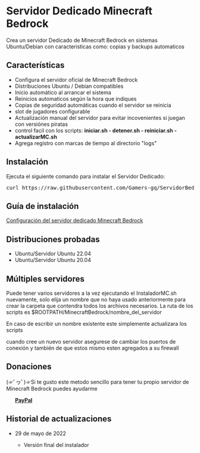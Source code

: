 # Servidor Dedicado Minecraft Bedrock

Crea un servidor Dedicado de Minecraft Bedrock en sistemas Ubuntu/Debian con caracteristicas como: copias y backups automaticos<br>

<h2>Características</h2>
<ul>
  <li>Configura el servidor oficial de Minecraft Bedrock</li>
  <li>Distribuciones Ubuntu / Debian compatibles</li>
  <li>Inicio automático al arrancar el sistema</li>
  <li>Reinicios automaticos según la hora que indiques</li>
  <li>Copias de seguridad automáticas cuando el servidor se reinicia</li>
  <li>slot de jugadores configurable</li>
  <li>Actualización manual del servidor para evitar incovenientes si juegan con versiónes piratas</li>
  <li>control facil con los scripts: <strong> iniciar.sh - detener.sh - reiniciar.sh - actualizarMC.sh</strong> </li>
  <li>Agrega registro con marcas de tiempo al directorio "logs"</li>
</ul>

<h2>Instalación</h2>
Ejecuta el siguiente comando para instalar el Servidor Dedicado:<br>
<pre>curl https://raw.githubusercontent.com/Gamers-gq/ServidorBedrock/master/InstaladorMC.sh | bash</pre>

<h2>Guía de instalación</h2>
<a href="https://gamers.gq/">Configuración del servidor dedicado Minecraft Bedrock</a>


<h2>Distribuciones probadas</h2>
<ul>
 <li>Ubuntu/Servidor Ubuntu 22.04</li>
 <li>Ubuntu/Servidor Ubuntu 20.04</li>
</ul>


<h2>Múltiples servidores</h2>
<p>Puede tener varios servidores a la vez ejecutando el InstaladorMC.sh nuevamente, solo elija un nombre que no haya usado anteriormente para crear la carpeta que contendra todos los archivos necesarios. La ruta de los scripts es $ROOTPATH/MinecraftBedrock/nombre_del_servidor</p>

<p>En caso de escribir un nombre existente este simplemente actualizara los scripts</p>

<p>cuando cree un nuevo servidor asegurese de cambiar los puertos de conexión y también de que estos mismo esten agregados a su firewall</p>


<h2>Donaciones</h2>
<p>(☞ﾟヮﾟ)☞Si te gusto este metodo sencillo para tener tu propio servidor de Minecraft Bedrock puedes ayudarme</p>
<ul>
<a href="https://www.paypal.com/paypalme/MarcusMayorga"><strong>PayPal</strong></a>
</ul>

<h2>Historial de actualizaciones</h2>
<ul>
  <li>29 de mayo de 2022</li>
    <ul>
        <li>Versión final del instalador</li>
    </ul>